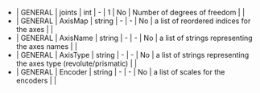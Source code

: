   * | GENERAL     |  joints         | int        | -     |   1         | No        | Number of degrees of freedom                                        |  |
  * | GENERAL     |  AxisMap        | string     | -     |   -         | No        | a list of reordered indices for the axes                            |  |
  * | GENERAL     |  AxisName       | string     | -     |   -         | No        | a list of strings representing the axes names                       |  |
  * | GENERAL     |  AxisType       | string     | -     |   -         | No        | a list of strings representing the axes type (revolute/prismatic)   |  |
  * | GENERAL     |  Encoder        | string     | -     |   -         | No        | a list of scales for the encoders                                   |  |
